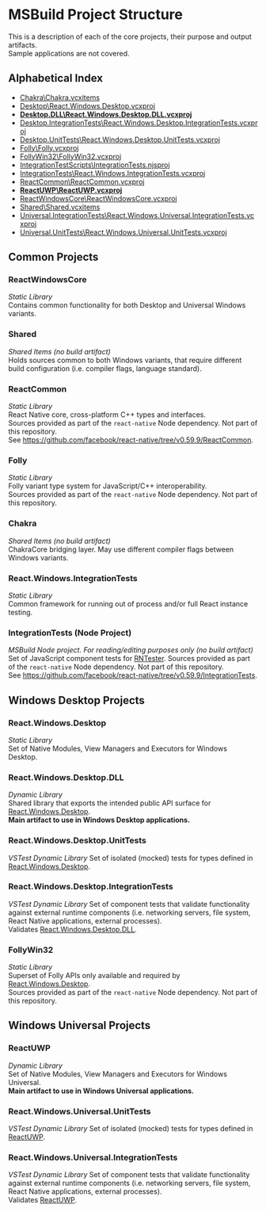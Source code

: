 # MSBuild Project Structure

This is a description of each of the core projects, their purpose and output artifacts.<br/>
Sample applications are not covered.

## Alphabetical Index
- [Chakra\Chakra.vcxitems](#Chakra)
- [Desktop\React.Windows.Desktop.vcxproj](#React.Windows.Desktop)
- **[Desktop.DLL\React.Windows.Desktop.DLL.vcxproj](#React.Windows.Desktop.DLL)**
- [Desktop.IntegrationTests\React.Windows.Desktop.IntegrationTests.vcxproj](#React.Windows.Desktop.IntegrationTests)
- [Desktop.UnitTests\React.Windows.Desktop.UnitTests.vcxproj](#React.Windows.Desktop.UnitTests)
- [Folly\Folly.vcxproj](#Folly)
- [FollyWin32\FollyWin32.vcxproj](#FollyWin32)
- [IntegrationTestScripts\IntegrationTests.njsproj](#IntegrationTests-Node-Project)
- [IntegrationTests\React.Windows.IntegrationTests.vcxproj](#React.Windows.IntegrationTests)
- [ReactCommon\ReactCommon.vcxproj](#ReactCommon)
- **[ReactUWP\ReactUWP.vcxproj](#ReactUWP)**
- [ReactWindowsCore\ReactWindowsCore.vcxproj](#ReactWindowsCore)
- [Shared\Shared.vcxitems](#Shared)
- [Universal.IntegrationTests\React.Windows.Universal.IntegrationTests.vcxproj](#React.Windows.Universal.IntegrationTests)
- [Universal.UnitTests\React.Windows.Universal.UnitTests.vcxproj](#React.Windows.Universal.UnitTests)

## Common Projects

### ReactWindowsCore
*Static Library*<br/>
Contains common functionality for both Desktop and Universal Windows variants.

### Shared
*Shared Items (no build artifact)*<br/>
Holds sources common to both Windows variants, that require different build configuration
(i.e. compiler flags, language standard).

### ReactCommon
*Static Library*<br/>
React Native core, cross-platform C++ types and interfaces.<br/>
Sources provided as part of the `react-native` Node dependency. Not part of this repository.<br/>
See https://github.com/facebook/react-native/tree/v0.59.9/ReactCommon.

### Folly
*Static Library*<br/>
Folly variant type system for JavaScript/C++ interoperability.<br/>
Sources provided as part of the `react-native` Node dependency. Not part of this repository.

### Chakra
*Shared Items (no build artifact)*<br/>
ChakraCore bridging layer. May use different compiler flags between Windows variants.

### React.Windows.IntegrationTests
*Static Library*<br/>
Common framework for running out of process and/or full React instance testing.

### IntegrationTests (Node Project)
*MSBuild Node project. For reading/editing purposes only (no build artifact)*<br/>
Set of JavaScript component tests for [RNTester](https://github.com/facebook/react-native/tree/v0.59.9/RNTester).
Sources provided as part of the `react-native` Node dependency. Not part of this repository.<br/>
See https://github.com/facebook/react-native/tree/v0.59.9/IntegrationTests.

## Windows Desktop Projects

### React.Windows.Desktop
*Static Library*<br/>
Set of Native Modules, View Managers and Executors for Windows Desktop.

### React.Windows.Desktop.DLL
*Dynamic Library*<br/>
Shared library that exports the intended public API surface for [React.Windows.Desktop](#React.Windows.Desktop).<br/>
**Main artifact to use in Windows Desktop applications.**

### React.Windows.Desktop.UnitTests
*VSTest Dynamic Library*
Set of isolated (mocked) tests for types defined in [React.Windows.Desktop](#React.Windows.Desktop).

### React.Windows.Desktop.IntegrationTests
*VSTest Dynamic Library*
Set of component tests that validate functionality against external runtime components
(i.e. networking servers, file system, React Native applications, external processes).<br/>
Validates [React.Windows.Desktop.DLL](#React.Windows.Desktop.DLL).

### FollyWin32
*Static Library*<br/>
Superset of Folly APIs only available and required by [React.Windows.Desktop](#React.Windows.Desktop).<br/>
Sources provided as part of the `react-native` Node dependency. Not part of this repository.

## Windows Universal Projects

### ReactUWP
*Dynamic Library*<br/>
Set of Native Modules, View Managers and Executors for Windows Universal.<br/>
**Main artifact to use in Windows Universal applications.**

### React.Windows.Universal.UnitTests
*VSTest Dynamic Library*
Set of isolated (mocked) tests for types defined in [ReactUWP](#ReactUWP).

### React.Windows.Universal.IntegrationTests
*VSTest Dynamic Library*
Set of component tests that validate functionality against external runtime components
(i.e. networking servers, file system, React Native applications, external processes).<br/>
Validates [ReactUWP](#ReactUWP).
